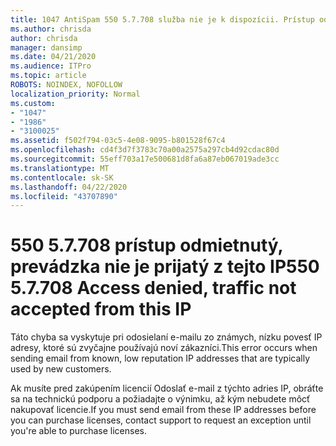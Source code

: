 ```yaml
---
title: 1047 AntiSpam 550 5.7.708 služba nie je k dispozícii. Prístup odmietnutý, prevádzka nie je prijatý z tejto IP
ms.author: chrisda
author: chrisda
manager: dansimp
ms.date: 04/21/2020
ms.audience: ITPro
ms.topic: article
ROBOTS: NOINDEX, NOFOLLOW
localization_priority: Normal
ms.custom:
- "1047"
- "1986"
- "3100025"
ms.assetid: f502f794-03c5-4e08-9095-b801528f67c4
ms.openlocfilehash: cd4f3d7f3783c70a00a2575a297cb4d92cdac80d
ms.sourcegitcommit: 55eff703a17e500681d8fa6a87eb067019ade3cc
ms.translationtype: MT
ms.contentlocale: sk-SK
ms.lasthandoff: 04/22/2020
ms.locfileid: "43707890"
---
```

# <a name="550-57708-access-denied-traffic-not-accepted-from-this-ip"></a><span data-ttu-id="422c7-103">550 5.7.708 prístup odmietnutý, prevádzka nie je prijatý z tejto IP</span><span class="sxs-lookup"><span data-stu-id="422c7-103">550 5.7.708 Access denied, traffic not accepted from this IP</span></span>

<span data-ttu-id="422c7-104">Táto chyba sa vyskytuje pri odosielaní e-mailu zo známych, nízku povesť IP adresy, ktoré sú zvyčajne používajú noví zákazníci.</span><span class="sxs-lookup"><span data-stu-id="422c7-104">This error occurs when sending email from known, low reputation IP addresses that are typically used by new customers.</span></span>

<span data-ttu-id="422c7-105">Ak musíte pred zakúpením licencií Odoslať e-mail z týchto adries IP, obráťte sa na technickú podporu a požiadajte o výnimku, až kým nebudete môcť nakupovať licencie.</span><span class="sxs-lookup"><span data-stu-id="422c7-105">If you must send email from these IP addresses before you can purchase licenses, contact support to request an exception until you're able to purchase licenses.</span></span>

